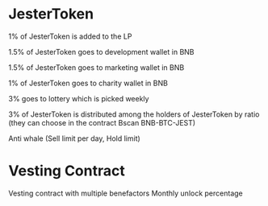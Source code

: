 # JesterToken

1% of JesterToken is added to the LP 

1.5% of JesterToken goes to development wallet in BNB

1.5% of JesterToken goes to marketing wallet in BNB

1% of JesterToken goes to charity wallet in BNB

3% goes to lottery which is picked weekly

3% of JesterToken is distributed among the holders of JesterToken by ratio (they can choose in the contract Bscan BNB-BTC-JEST)

Anti whale (Sell limit per day, Hold limit)

# Vesting Contract
Vesting contract with multiple benefactors
Monthly unlock percentage
